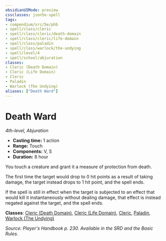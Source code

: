 ```yaml
---
obsidianUIMode: preview
cssclasses: json5e-spell
tags:
- compendium/src/5e/phb
- spell/class/cleric
- spell/class/cleric/death-domain
- spell/class/cleric/life-domain
- spell/class/paladin
- spell/class/warlock/the-undying
- spell/level/4
- spell/school/abjuration
classes:
- Cleric (Death Domain)
- Cleric (Life Domain)
- Cleric
- Paladin
- Warlock (The Undying)
aliases: ["Death Ward"]
---
```

# Death Ward
*4th-level, Abjuration*  

- **Casting time:** 1 action
- **Range:** Touch
- **Components:** V, S
- **Duration:** 8 hour

You touch a creature and grant it a measure of protection from death.

The first time the target would drop to 0 hit points as a result of taking damage, the target instead drops to 1 hit point, and the spell ends.

If the spell is still in effect when the target is subjected to an effect that would kill it instantaneously without dealing damage, that effect is instead negated against the target, and the spell ends.

**Classes**: [Cleric (Death Domain)](/3-Mechanics/CLI/classes/cleric-death-domain.md), [Cleric (Life Domain)](/3-Mechanics/CLI/classes/cleric-life-domain.md), [Cleric](/3-Mechanics/CLI/classes/cleric.md), [Paladin](/3-Mechanics/CLI/classes/paladin.md), [Warlock (The Undying)](/3-Mechanics/CLI/classes/warlock-the-undying-scag.md)

*Source: Player's Handbook p. 230. Available in the SRD and the Basic Rules.*